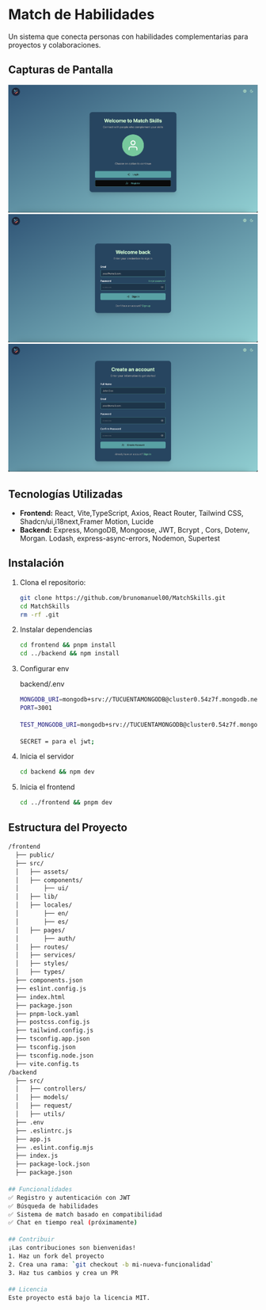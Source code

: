 # Match de Habilidades

Un sistema que conecta personas con habilidades complementarias para proyectos y colaboraciones.

## Capturas de Pantalla
![Vista Principal](./screenshots/principal.png)
![Login](./screenshots/login.png)
![Registro](./screenshots/register.png)

## Tecnologías Utilizadas
- **Frontend:** React, Vite,TypeScript, Axios, React Router, Tailwind CSS, Shadcn/ui,i18next,Framer Motion, Lucide
- **Backend:** Express, MongoDB, Mongoose, JWT, Bcrypt , Cors, Dotenv, Morgan. Lodash, express-async-errors, Nodemon, Supertest

## Instalación
1. Clona el repositorio:
   ```sh
   git clone https://github.com/brunomanuel00/MatchSkills.git
   cd MatchSkills
   rm -rf .git

2. Instalar dependencias
   ```sh
   cd frontend && pnpm install
   cd ../backend && npm install

3. Configurar env

   backend/.env
   ```sh
   MONGODB_URI=mongodb+srv://TUCUENTAMONGODB@cluster0.54z7f.mongodb.net/NombreRegistro?retryWrites=true&w=majority&appName=Cluster0
   PORT=3001

   TEST_MONGODB_URI=mongodb+srv://TUCUENTAMONGODB@cluster0.54z7f.mongodb.net/TestNombreRegistro?retryWrites=true&w=majority

   SECRET = para el jwt;

4. Inicia el servidor
   ```sh
   cd backend && npm dev

5. Inicia el frontend
   ```sh
   cd ../frontend && pnpm dev

## Estructura del Proyecto
   ```sh
   /frontend
     ├── public/
     ├── src/
     │   ├── assets/
     │   ├── components/
     │       ├── ui/
     │   ├── lib/
     │   ├── locales/
     │       ├── en/
     │       ├── es/
     │   ├── pages/
     │       ├── auth/
     │   ├── routes/
     │   ├── services/
     │   ├── styles/
     │   ├── types/
     ├── components.json
     ├── eslint.config.js
     ├── index.html
     ├── package.json
     ├── pnpm-lock.yaml
     ├── postcss.config.js
     ├── tailwind.config.js
     ├── tsconfig.app.json
     ├── tsconfig.json
     ├── tsconfig.node.json
     ├── vite.config.ts
   /backend
     ├── src/
     │   ├── controllers/
     │   ├── models/
     │   ├── request/
     │   ├── utils/
     ├── .env
     ├── .eslintrc.js
     ├── app.js
     ├── .eslint.config.mjs
     ├── index.js
     ├── package-lock.json
     ├── package.json

## Funcionalidades
✅ Registro y autenticación con JWT  
✅ Búsqueda de habilidades  
✅ Sistema de match basado en compatibilidad  
✅ Chat en tiempo real (próximamente)

## Contribuir
¡Las contribuciones son bienvenidas!  
1. Haz un fork del proyecto  
2. Crea una rama: `git checkout -b mi-nueva-funcionalidad`  
3. Haz tus cambios y crea un PR  

## Licencia
Este proyecto está bajo la licencia MIT.